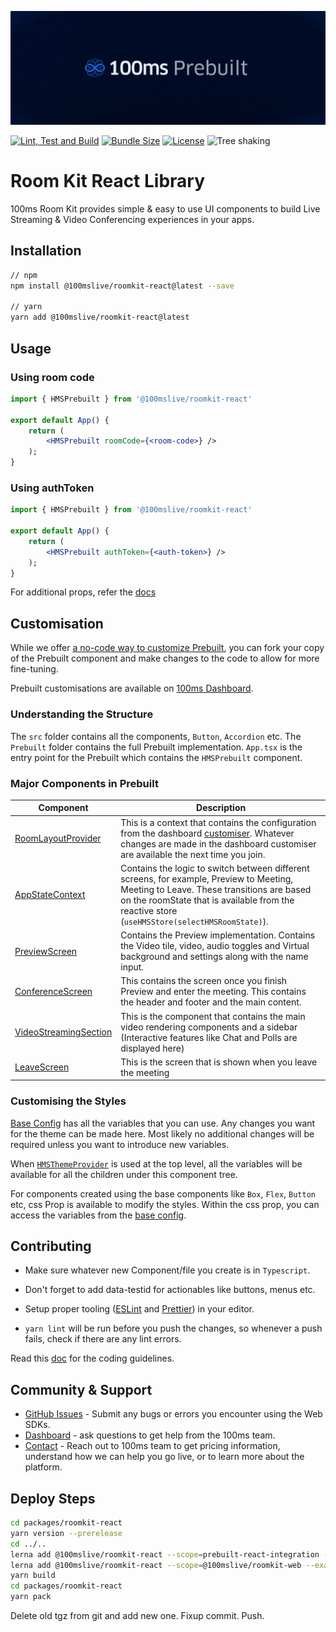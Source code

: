 ![Banner](https://github.com/100mslive/web-sdks/blob/06c65259912db6ccd8617f2ecb6fef51429251ec/prebuilt-banner.png)

[![Lint, Test and Build](https://github.com/100mslive/web-sdks/actions/workflows/lint-test-build.yml/badge.svg)](https://github.com/100mslive/web-sdks/actions/workflows/lint-test-build.yml)
[![Bundle Size](https://badgen.net/bundlephobia/minzip/@100mslive/roomkit-react)](https://bundlephobia.com/result?p=@100mslive/roomkit-react)
[![License](https://img.shields.io/npm/l/@100mslive/roomkit-react)](https://www.100ms.live/)
![Tree shaking](https://badgen.net/bundlephobia/tree-shaking/@100mslive/roomkit-react)

# Room Kit React Library

100ms Room Kit provides simple & easy to use UI components to build Live Streaming & Video Conferencing experiences in your apps.

## Installation

```bash
// npm
npm install @100mslive/roomkit-react@latest --save

// yarn
yarn add @100mslive/roomkit-react@latest
```

## Usage

### Using room code

```jsx
import { HMSPrebuilt } from '@100mslive/roomkit-react'

export default App() {
    return (
        <HMSPrebuilt roomCode={<room-code>} />
    );
}
```

### Using authToken

```jsx
import { HMSPrebuilt } from '@100mslive/roomkit-react'

export default App() {
    return (
        <HMSPrebuilt authToken={<auth-token>} />
    );
}
```

For additional props, refer the [docs](https://www.100ms.live/docs/javascript/v2/quickstart/prebuilt-quickstart#props-for-hmsprebuilt)

## Customisation

While we offer [a no-code way to customize Prebuilt](https://www.100ms.live/docs/get-started/v2/get-started/prebuilt/overview#customize-prebuilt), you can fork your copy of the Prebuilt component and make changes to the code to allow for more fine-tuning.

Prebuilt customisations are available on [100ms Dashboard](https://dashboard.100ms.live).

### Understanding the Structure

The `src` folder contains all the components, `Button`, `Accordion` etc.
The `Prebuilt` folder contains the full Prebuilt implementation.
`App.tsx` is the entry point for the Prebuilt which contains the `HMSPrebuilt` component.

### Major Components in Prebuilt

| Component                                                                | Description                                                                                                                                                                                                                            |
| ------------------------------------------------------------------------ | -------------------------------------------------------------------------------------------------------------------------------------------------------------------------------------------------------------------------------------- |
| [RoomLayoutProvider](src/Prebuilt/provider/roomLayoutProvider/index.tsx) | This is a context that contains the configuration from the dashboard [customiser](https://dashboard.100ms.live/). Whatever changes are made in the dashboard customiser are available the next time you join.                          |
| [AppStateContext](src/Prebuilt/AppStateContext.tsx)                      | Contains the logic to switch between different screens, for example, Preview to Meeting, Meeting to Leave. These transitions are based on the roomState that is available from the reactive store (`useHMSStore(selectHMSRoomState)`). |
| [PreviewScreen](src/Prebuilt/components/Preview/PreviewScreen.tsx)       | Contains the Preview implementation. Contains the Video tile, video, audio toggles and Virtual background and settings along with the name input.                                                                                      |
| [ConferenceScreen](src/Prebuilt/components/ConferenceScreen.tsx)         | This contains the screen once you finish Preview and enter the meeting. This contains the header and footer and the main content.                                                                                                      |
| [VideoStreamingSection](src/Prebuilt/layouts/VideoStreamingSection.tsx)  | This is the component that contains the main video rendering components and a sidebar (Interactive features like Chat and Polls are displayed here)                                                                                    |
| [LeaveScreen](src/Prebuilt/components/LeaveScreen.tsx)                   | This is the screen that is shown when you leave the meeting                                                                                                                                                                            |

### Customising the Styles

[Base Config](./src/Theme/base.config.ts) has all the variables that you can use. Any changes you want for the theme can be made here. Most likely no additional changes will be required unless you want to introduce new variables.

When [`HMSThemeProvider`](./src/Theme/ThemeProvider.tsx) is used at the top level, all the variables will be available for all the children under this component tree.

For components created using the base components like `Box`, `Flex`, `Button` etc, css Prop is available to modify the styles. Within the css prop, you can access the variables from the [base config](./src/Theme/base.config.ts).

## Contributing

- Make sure whatever new Component/file you create is in `Typescript`.

- Don't forget to add data-testid for actionables like buttons, menus etc.

- Setup proper tooling ([ESLint](https://eslint.org/) and [Prettier](https://prettier.io/)) in your editor.

- `yarn lint` will be run before you push the changes, so whenever a push fails, check if there are any lint errors.

Read this [doc](../../DEVELOPER.MD) for the coding guidelines.

## Community & Support

- [GitHub Issues](https://github.com/100mslive/web-sdks/issues) - Submit any bugs or errors you encounter using the Web SDKs.
- [Dashboard](https://dashboard.100ms.live/dashboard) - ask questions to get help from the 100ms team.
- [Contact](https://www.100ms.live/contact) - Reach out to 100ms team to get pricing information, understand how we can help you go live, or to learn more about the platform.

## Deploy Steps
```sh
cd packages/roomkit-react
yarn version --prerelease
cd ../..
lerna add @100mslive/roomkit-react --scope=prebuilt-react-integration --exact
lerna add @100mslive/roomkit-react --scope=@100mslive/roomkit-web --exact
yarn build
cd packages/roomkit-react
yarn pack
```
Delete old tgz from git and add new one. Fixup commit. Push.
